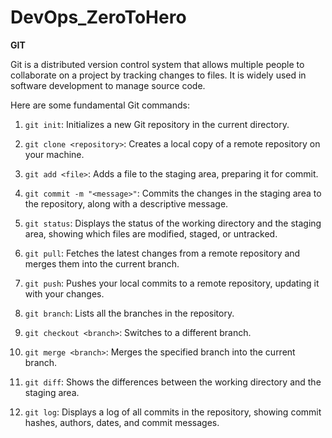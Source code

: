 # DevOps_ZeroToHero

**GIT**

Git is a distributed version control system that allows multiple people to collaborate on a project by tracking changes to files. It is widely used in software development to manage source code.

Here are some fundamental Git commands:

1. `git init`: Initializes a new Git repository in the current directory.

2. `git clone <repository>`: Creates a local copy of a remote repository on your machine.

3. `git add <file>`: Adds a file to the staging area, preparing it for commit.

4. `git commit -m "<message>"`: Commits the changes in the staging area to the repository, along with a descriptive message.

5. `git status`: Displays the status of the working directory and the staging area, showing which files are modified, staged, or untracked.

6. `git pull`: Fetches the latest changes from a remote repository and merges them into the current branch.

7. `git push`: Pushes your local commits to a remote repository, updating it with your changes.

8. `git branch`: Lists all the branches in the repository.

9. `git checkout <branch>`: Switches to a different branch.

10. `git merge <branch>`: Merges the specified branch into the current branch.

11. `git diff`: Shows the differences between the working directory and the staging area.

12. `git log`: Displays a log of all commits in the repository, showing commit hashes, authors, dates, and commit messages.
